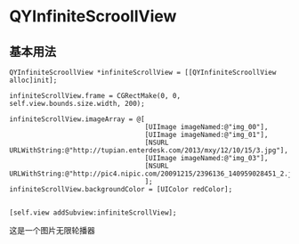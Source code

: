 # QYInfiniteScroollView
## 基本用法 
    QYInfiniteScroollView *infiniteScrollView = [[QYInfiniteScroollView alloc]init];
    
    infiniteScrollView.frame = CGRectMake(0, 0, self.view.bounds.size.width, 200);

    infiniteScrollView.imageArray = @[
                                      [UIImage imageNamed:@"img_00"],
                                      [UIImage imageNamed:@"img_01"],
                                      [NSURL URLWithString:@"http://tupian.enterdesk.com/2013/mxy/12/10/15/3.jpg"],
                                      [UIImage imageNamed:@"img_03"],
                                      [NSURL URLWithString:@"http://pic4.nipic.com/20091215/2396136_140959028451_2.jpg"]
                                      ];
    infiniteScrollView.backgroundColor = [UIColor redColor];
    
    
    [self.view addSubview:infiniteScrollView];
这是一个图片无限轮播器
